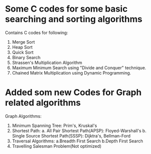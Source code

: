 # Some C codes for some basic searching and sorting algorithms

Contains C codes for following:
  1. Merge Sort
  2. Heap Sort
  3. Quick Sort
  4. Binary Search
  5. Strassen's Multiplication Algorithm
  6. Maximum Minimum Search using "Divide and Conquer" technique.
  7. Chained Matrix Multiplication using Dynamic Programming.
  
# Added som new Codes for Graph related algorithms

Graph Algorithms:
  1. Minimum Spanning Tree: Prim's, Kruskal's
  2. Shortest Path:
    a. All Pair Shortest Path(APSP): Floyed-Warshall's
    b. Single Source Shortest Path(SSSP): Dijktra's, Bellman-Ford
  3. Traversal Algorithms:
    a.Breadth First Search
    b.Depth First Search
  4. Travelling Salesman Problem(Not optimized)
